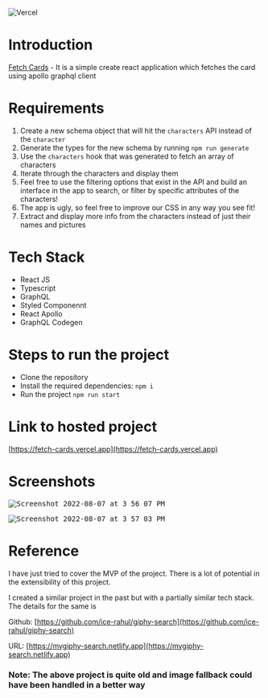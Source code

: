 
![Vercel](https://vercelbadge.vercel.app/api/ice-rahul/fetch-cards)

# Introduction

[Fetch Cards](https://fetch-cards.vercel.app/) - It is a simple create react application which fetches the card using apollo graphql client

# Requirements
1. Create a new schema object that will hit the `characters` API instead of the `character`
2. Generate the types for the new schema by running `npm run generate`
3. Use the `characters` hook that was generated to fetch an array of characters
4. Iterate through the characters and display them
5. Feel free to use the filtering options that exist in the API and build an interface in the app to search, or filter by specific attributes of the characters!
6. The app is ugly, so feel free to improve our CSS in any way you see fit!
7. Extract and display more info from the characters instead of just their names and pictures

# Tech Stack
- React JS
- Typescript
- GraphQL
- Styled Componennt
- React Apollo
- GraphQL Codegen

# Steps to run the project
- Clone the repository
- Install the required dependencies: `npm i`
- Run the project `npm run start`


# Link to hosted project
[https://fetch-cards.vercel.app](https://fetch-cards.vercel.app)


# Screenshots

<kbd>![Screenshot 2022-08-07 at 3 56 07 PM](https://user-images.githubusercontent.com/22559660/183286591-94b963fb-97e7-4748-a6e6-730d345f5577.png)</kbd>

<kbd>![Screenshot 2022-08-07 at 3 57 03 PM](https://user-images.githubusercontent.com/22559660/183286596-c54bf127-c25f-4d6f-a9ce-414e231d7f49.png)</kbd>

# Reference

I have just tried to cover the MVP of the project. There is a lot of potential in the extensibility of this project.

I created a similar project in the past but with a partially similar tech stack. The details for the same is

Github: [https://github.com/ice-rahul/giphy-search](https://github.com/ice-rahul/giphy-search)

URL: [https://mygiphy-search.netlify.app](https://mygiphy-search.netlify.app)

### Note: The above project is quite old and image fallback could have been handled in a better way 
